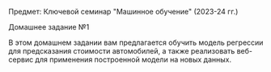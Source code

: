 Предмет: Ключевой семинар "Машинное обучение" (2023-24 гг.)

Домашнее задание №1

В этом домашнем задании вам предлагается обучить модель регрессии для предсказания стоимости автомобилей, а также реализовать веб-сервис для применения построенной модели на новых данных.
